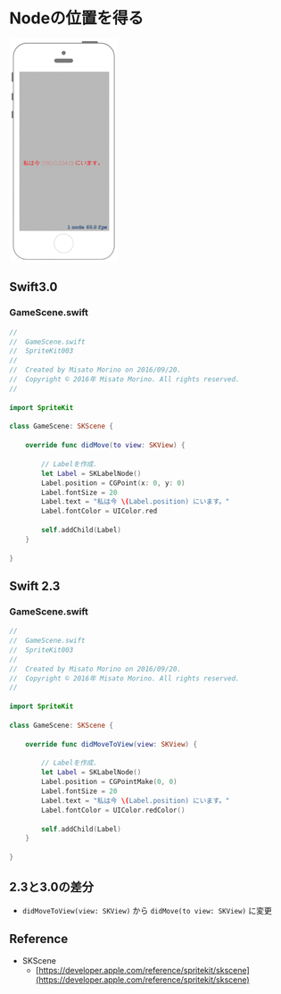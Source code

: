 # Nodeの位置を得る

![Preview spritekit003](img/spritekit003.png)

## Swift3.0
### GameScene.swift
```swift
//
//  GameScene.swift
//  SpriteKit003
//
//  Created by Misato Morino on 2016/09/20.
//  Copyright © 2016年 Misato Morino. All rights reserved.
//

import SpriteKit

class GameScene: SKScene {
    
    override func didMove(to view: SKView) {
        
        // Labelを作成.
        let Label = SKLabelNode()
        Label.position = CGPoint(x: 0, y: 0)
        Label.fontSize = 20
        Label.text = "私は今 \(Label.position) にいます。"
        Label.fontColor = UIColor.red
        
        self.addChild(Label)
    }
    
} 
```

## Swift 2.3
### GameScene.swift
```swift
//
//  GameScene.swift
//  SpriteKit003
//
//  Created by Misato Morino on 2016/09/20.
//  Copyright © 2016年 Misato Morino. All rights reserved.
//

import SpriteKit

class GameScene: SKScene {
    
    override func didMoveToView(view: SKView) {
        
        // Labelを作成.
        let Label = SKLabelNode()
        Label.position = CGPointMake(0, 0)
        Label.fontSize = 20
        Label.text = "私は今 \(Label.position) にいます。"
        Label.fontColor = UIColor.redColor()
        
        self.addChild(Label)
    }
    
} 
```

## 2.3と3.0の差分
* ```didMoveToView(view: SKView)``` から ```didMove(to view: SKView)``` に変更

## Reference
* SKScene
    * [https://developer.apple.com/reference/spritekit/skscene](https://developer.apple.com/reference/spritekit/skscene)
